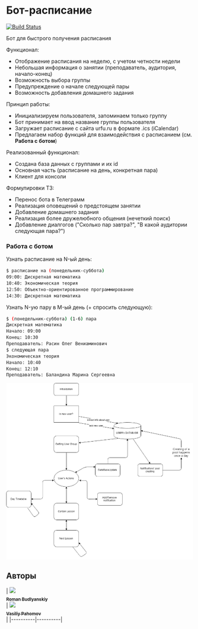 # Бот-расписание 
[![Build Status](https://travis-ci.com/bully434/urfu-timetable-bot.svg?branch=master)](https://travis-ci.com/bully434/urfu-timetable-bot)

Бот для быстрого получения расписания

Функционал:
  * Отображение расписания на неделю, с учетом четности недели
  * Небольшая информация о занятии (преподаватель, аудитория, начало-конец)
  * Возможность выбора группы
  * Предупреждение о начале следующей пары 
  * Возможность добавления домашнего задания 
  
 Принцип работы:
   * Инициализируем пользователя, запоминаем только группу
   * Бот принимает на ввод название группы пользователя
   * Загружает расписание с сайта urfu.ru в формате .ics (iCalendar)
   * Предлагаем набор функций для взаимодействия с расписанием (см. **Работа с ботом**)
 
 Реализованный функционал:
   * Создана база данных с группами и их id
   * Основная часть (расписание на день, конкретная пара)
   * Клиент для консоли
    
Формулировки ТЗ:
   * Перенос бота в Телеграмм
   * Реализация оповещений о предстоящем занятии
   * Добавление домашнего задания
   * Реализация более дружелюбного общения (нечеткий поиск)
   * Добавление диалгогов ("Сколько пар завтра?", "В какой аудитории следующая пара?")

### Работа с ботом

Узнать расписание на N-ый день:
```sh
$ расписание на (понедельник-суббота)
09:00: Дискретная математика
10:40: Экономическая теория
12:50: Объектно-ориентированное программирование
14:30: Дискретная математика
```

Узнать N-ую пару в M-ый день (+ спросить следующую):
```sh
$ (понедельник-суббота) (1-6) пара
Дискретная математика
Начало: 09:00
Конец: 10:30
Преподаватель: Расин Олег Вениаминович
$ следующая пара
Экономическая теория
Начало: 10:40
Конец: 12:10
Преподаватель: Баландина Марина Сергеевна
```
![Alt text](./FSM_Dialogue.png "Final State Machine Dialogue System")

## Авторы
| [<img src="https://avatars3.githubusercontent.com/u/19955305?s=460&v=4" width="100px;"/><br /><sub><b>Roman Budlyanskiy </b></sub>](https://github.com/bully434)<br /> |
[<img src="https://avatars0.githubusercontent.com/u/37302383?s=460&v=4" width="100px;"/><br /><sub><b>Vasiliy Pahomov </b></sub>](https://github.com/vaspahomov)<br /> |
|----------|----------|
